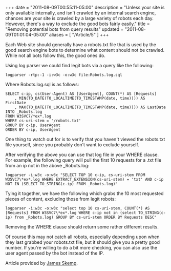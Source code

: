 +++
date = "2011-08-09T00:55:11-05:00"
description = "Unless your site is only available internally, and isn't crawled by an internal search engine, chances are your site is crawled by a large variety of robots each day. However, there's a way to exclude the good bots fairly easily."
title = "Removing potential bots from query results"
updated = "2011-08-09T01:01:04-05:00"
aliases = [
	"/Article/5"
]
+++

<p>Each Web site should generally have a robots.txt file that is used by the good search engine bots to determine what content should not be crawled. While not all bots follow this, the good ones do.</p>

<p>Using log parser we could find legit bots via a query like the following:</p>

<p><code>logparser -rtp:-1 -i:w3c -o:w3c file:Robots.log.sql</code></p>

<p>Where Robots.log.sql is as follows:</p>

<pre><code>SELECT c-ip, cs(User-Agent) AS [UserAgent], COUNT(*) AS [Requests]
    , MIN(TO_DATE(TO_LOCALTIME(TO_TIMESTAMP(date, time)))) AS FirstDate
    , MAX(TO_DATE(TO_LOCALTIME(TO_TIMESTAMP(date, time)))) AS LastDate
INTO _Robots.log
FROM W3SVC7/*ex*.log
WHERE cs-uri-stem = '/robots.txt'
GROUP BY c-ip, UserAgent
ORDER BY c-ip, UserAgent
</code></pre>

<p>One thing to watch out for is to verify that you haven't viewed the robots.txt file yourself, since you probably don't want to exclude yourself.</p>

<p>After verifying the above you can use that log file in your WHERE clause. For example, the following query will pull the first 10 requests for a .txt file from an ip not in the above _Robots.log:</p>

<p><code>logparser -i:w3c -o:w3c "SELECT TOP 10 c-ip, cs-uri-stem FROM W3SVC7\*ex*.log WHERE EXTRACT_EXTENSION(cs-uri-stem) = 'txt' AND c-ip NOT IN (SELECT TO_STRING(c-ip) FROM _Robots.log)"</code></p>

<p>Tying it together, we have the following which grabs the 10 most requested pieces of content, excluding those from legit robots:</p>

<p><code>logparser -i:w3c -o:w3c "select top 10 cs-uri-stem, COUNT(*) AS [Requests] FROM W3SVC7\*ex*.log WHERE c-ip not in (select TO_STRING(c-ip) from _Robots.log) GROUP BY cs-uri-stem ORDER BY Requests DESC"</code></p>

<p>Removing the WHERE clause should return some rather different results.</p>

<p>Of course this may not catch all robots, especially depending upon when they last grabbed your robots.txt file, but it should give you a pretty good number. If you're willing to do a bit more checking, you can also use the user agent passed by the bot instead of the IP.</p>
</div>

Article provided by <a href="http://jamesrskemp.com/" rel="external author">James Skemp</a>.
